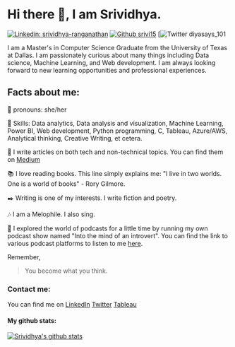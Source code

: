 # Hi there 👋, I am Srividhya.
[![Linkedin: srividhya-ranganathan](https://img.shields.io/badge/-srividhya-blue?style=flat-square&logo=linkedin&logoColor=white&link=https://www.linkedin.com/in/srividhya-ranganathan/)](https://www.linkedin.com/in/srividhya-ranganathan/)
[![Github srivi15](https://img.shields.io/github/followers/srivi15?label=follow&style=social)](https://github.com/srivi15)
[![Twitter diyasays_101](https://twitter.com/diyasays_101)

I am a Master's in Computer Science Graduate from the University of Texas at Dallas. I am passionately curious about many things including Data science, Machine Learning, and Web development. I am always looking forward to new learning opportunities and professional experiences.

## Facts about me:
:information_desk_person: pronouns: she/her

:key: Skills: Data analytics, Data analysis and visualization, Machine Learning, Power BI, Web development, Python programming, C, Tableau, Azure/AWS, Analytical thinking, Creative Writing, et cetera.

:pencil: I write articles on both tech and non-technical topics. You can find them on [Medium](https://srivishiv15.medium.com/) 

:books: I love reading books. This line simply explains me: "I live in two worlds. One is a world of books" - Rory Gilmore.

:black_nib: Writing is one of my interests. I write fiction and poetry.

:notes: I am a Melophile. I also sing.

:microphone: I explored the world of podcasts for a little time by running my own podcast show named "Into the mind of an introvert". You can find the link to various podcast platforms to listen to me [here](https://anchor.fm/sincerelysrivi).

Remember,

> You become what you think.


### Contact me:

You can find me on 
[LinkedIn](https://www.linkedin.com/in/srividhya-ranganathan/)
[Twitter](https://twitter.com/diyasays_101)
[Tableau](https://public.tableau.com/app/profile/srividhya.ranganathan6746)



#### My github stats:
[![Srividhya's github stats](https://github-readme-stats.vercel.app/api?username=srivi15&show_icons=true&theme=tokyonight)](https://github.com/srivi15)
<!-- [![Top Langs](https://github-readme-stats.vercel.app/api/top-langs/?username=srivi15&layout=compact)](https://github.com/anuraghazra/github-readme-stats) -->

<!--
**srivi15/srivi15** is a ✨ _special_ ✨ repository because its `README.md` (this file) appears on your GitHub profile.

Here are some ideas to get you started:

- 🔭 I’m currently working on ...
- 🌱 I’m currently learning ...
- 👯 I’m looking to collaborate on ...
- 🤔 I’m looking for help with ...
- 💬 Ask me about ...
- 📫 How to reach me: ...
- 😄 Pronouns: ...
- ⚡ Fun fact: ...
-->
